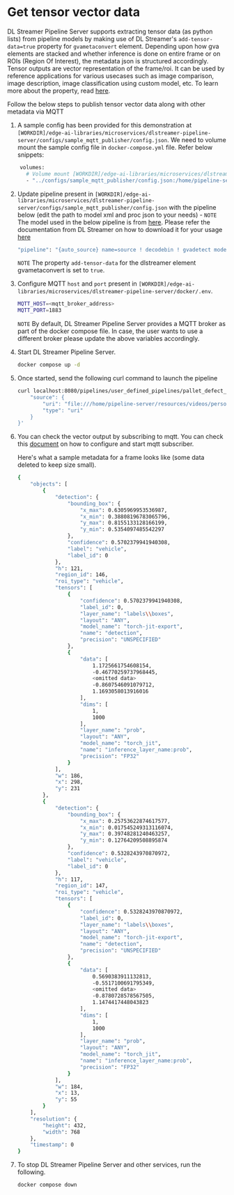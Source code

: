 # Get tensor vector data

DL Streamer Pipeline Server supports extracting tensor data (as python lists) from pipeline models by making use of DL Streamer's `add-tensor-data=true` property for `gvametaconvert` element. Depending upon how gva elements are stacked and whether inference is done on entire frame or on ROIs (Region Of Interest), the metadata json is structured accordingly. Tensor outputs are vector representation of the frame/roi. It can be used by reference applications for various usecases such as image comparison, image description, image classification using custom model, etc. To learn more about the property, read [here](https://github.com/open-edge-platform/edge-ai-libraries/blob/release-1.2.0/libraries/dl-streamer/docs/source/elements/gvametaconvert.md).

Follow the below steps to publish tensor vector data along with other metadata via MQTT

1. A sample config has been provided for this demonstration at `[WORKDIR]/edge-ai-libraries/microservices/dlstreamer-pipeline-server/configs/sample_mqtt_publisher/config.json`. We need to volume mount the sample config file in `docker-compose.yml` file. Refer below snippets:

```sh
    volumes:
      # Volume mount [WORKDIR]/edge-ai-libraries/microservices/dlstreamer-pipeline-server/configs/sample_mqtt_publisher/config.json to config file that DL Streamer Pipeline Server container loads.
      - "../configs/sample_mqtt_publisher/config.json:/home/pipeline-server/config.json"
```

2. Update pipeline present in `[WORKDIR]/edge-ai-libraries/microservices/dlstreamer-pipeline-server/configs/sample_mqtt_publisher/config.json` with the pipeline below (edit the path to model xml and proc json to your needs) -
    `NOTE` The model used in the below pipeline is from [here](https://github.com/open-edge-platform/edge-ai-libraries/blob/release-1.2.0/libraries/dl-streamer/docs/source/supported_models.md). Please refer the documentation from DL Streamer on how to download it for your usage [here](https://github.com/open-edge-platform/edge-ai-libraries/blob/release-1.2.0/libraries/dl-streamer/docs/source/dev_guide/model_preparation.md)

    ```sh
    "pipeline": "{auto_source} name=source ! decodebin ! gvadetect model=/home/pipeline-server/omz/intel/person-vehicle-bike-detection-2004/FP32/person-vehicle-bike-detection-2004.xml model-proc=/opt/intel/dlstreamer/samples/gstreamer/model_proc/intel/person-vehicle-bike-detection-2004.json ! queue ! gvainference model=/home/pipeline-server/resources/models/classification/resnet50/FP16/resnet-50-pytorch.xml inference-region=1 ! queue ! gvametaconvert add-tensor-data=true name=metaconvert ! gvametapublish ! appsink name=destination ",
    ```

    `NOTE` The property `add-tensor-data` for the dlstreamer element gvametaconvert is set to `true`.

3. Configure MQTT `host` and `port` present in `[WORKDIR]/edge-ai-libraries/microservices/dlstreamer-pipeline-server/docker/.env`.
    ```sh
    MQTT_HOST=<mqtt_broker_address>
    MQTT_PORT=1883
    ```

    `NOTE` By default, DL Streamer Pipeline Server provides a MQTT broker as part of the docker compose file. In case, the user wants to use a different broker please update the above variables accordingly.

4. Start DL Streamer Pipeline Server.
    ```sh
    docker compose up -d
    ```

5. Once started, send the following curl command to launch the pipeline
    ```sh
    curl localhost:8080/pipelines/user_defined_pipelines/pallet_defect_detection -X POST -H 'Content-Type: application/json' -d '{
        "source": {
            "uri": "file:///home/pipeline-server/resources/videos/person-bicycle-car-detection.mp4",
            "type": "uri"
        }
    }'
    ```

6. You can check the vector output by subscribing to mqtt. You can check this [document](./../../detailed_usage/publisher/eis_mqtt_publish_doc.md#start-mqtt-subscriber) on how to configure and start mqtt subscriber.

    Here's what a sample metadata for a frame looks like (some data deleted to keep size small).
    ```sh
    {
        "objects": [
            {
                "detection": {
                    "bounding_box": {
                        "x_max": 0.6305969953536987,
                        "x_min": 0.38808196783065796,
                        "y_max": 0.8155133128166199,
                        "y_min": 0.5354097485542297
                    },
                    "confidence": 0.5702379941940308,
                    "label": "vehicle",
                    "label_id": 0
                },
                "h": 121,
                "region_id": 146,
                "roi_type": "vehicle",
                "tensors": [
                    {
                        "confidence": 0.5702379941940308,
                        "label_id": 0,
                        "layer_name": "labels\\boxes",
                        "layout": "ANY",
                        "model_name": "torch-jit-export",
                        "name": "detection",
                        "precision": "UNSPECIFIED"
                    },
                    {
                        "data": [
                            1.1725661754608154,
                            -0.46770259737968445,
                            <omitted data>
                            -0.8607546091079712,
                            1.1693058013916016
                        ],
                        "dims": [
                            1,
                            1000
                        ],
                        "layer_name": "prob",
                        "layout": "ANY",
                        "model_name": "torch_jit",
                        "name": "inference_layer_name:prob",
                        "precision": "FP32"
                    }
                ],
                "w": 186,
                "x": 298,
                "y": 231
            },
            {
                "detection": {
                    "bounding_box": {
                        "x_max": 0.25753622874617577,
                        "x_min": 0.017545249313116074,
                        "y_max": 0.39748281240463257,
                        "y_min": 0.12764209508895874
                    },
                    "confidence": 0.5328243970870972,
                    "label": "vehicle",
                    "label_id": 0
                },
                "h": 117,
                "region_id": 147,
                "roi_type": "vehicle",
                "tensors": [
                    {
                        "confidence": 0.5328243970870972,
                        "label_id": 0,
                        "layer_name": "labels\\boxes",
                        "layout": "ANY",
                        "model_name": "torch-jit-export",
                        "name": "detection",
                        "precision": "UNSPECIFIED"
                    },
                    {
                        "data": [
                            0.5690383911132813,
                            -0.5517100691795349,
                            <omitted data>
                            -0.8780728578567505,
                            1.1474417448043823
                        ],
                        "dims": [
                            1,
                            1000
                        ],
                        "layer_name": "prob",
                        "layout": "ANY",
                        "model_name": "torch_jit",
                        "name": "inference_layer_name:prob",
                        "precision": "FP32"
                    }
                ],
                "w": 184,
                "x": 13,
                "y": 55
            }
        ],
        "resolution": {
            "height": 432,
            "width": 768
        },
        "timestamp": 0
    }
    ```
7. To stop DL Streamer Pipeline Server and other services, run the following.
    ```sh
    docker compose down
    ```